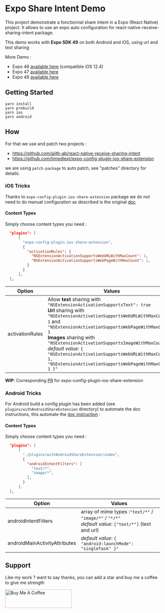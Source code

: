# Expo Share Intent Demo

This project demonstrate a fonctionnal share intent in a Expo (React Native) project. It allows to use an expo auto configuration for react-native-receive-sharing-intent package.

This demo works with **Expo SDK 49** on both Android and iOS, using url and text sharing

More Demo :

- Expo 46 [available here](https://github.com/achorein/expo-share-intent-demo/tree/expo46) (compatible iOS 12.4)
- Expo 47 [available here](https://github.com/achorein/expo-share-intent-demo/tree/expo47)
- Expo 48 [available here](https://github.com/achorein/expo-share-intent-demo/tree/expo48)

## Getting Started

```
yarn install
yarn prebuild
yarn ios
yarn android
```

## How

For that we use and patch two projects :

- https://github.com/ajith-ab/react-native-receive-sharing-intent
- https://github.com/timedtext/expo-config-plugin-ios-share-extension

we are using `patch-package` to auto patch, see "patches" directory for details.

### iOS Tricks

Thanks to `expo-config-plugin-ios-share-extension` package we do not need to do manual configuration as described is the original [doc](https://ajith-ab.github.io/react-native-receive-sharing-intent/docs/ios)

#### Content Types

Simply choose content types you need :

```json
  "plugins": [
      [
        "expo-config-plugin-ios-share-extension",
        {
          "activationRules": {
            "NSExtensionActivationSupportsWebURLWithMaxCount": 1,
            "NSExtensionActivationSupportsWebPageWithMaxCount": 1,
          }
        }
      ],
  ],
```

| Option          | Values                                                                                                                                                                                                                                                                                                                                                                                                                                        |
| --------------- | --------------------------------------------------------------------------------------------------------------------------------------------------------------------------------------------------------------------------------------------------------------------------------------------------------------------------------------------------------------------------------------------------------------------------------------------- |
| activationRules | Allow **text** sharing with `"NSExtensionActivationSupportsText": true`<br/>**Url** sharing with `"NSExtensionActivationSupportsWebURLWithMaxCount": 1` and `"NSExtensionActivationSupportsWebPageWithMaxCount": 1`<br/>**Images** sharing with `"NSExtensionActivationSupportsImageWithMaxCount": 1`<br/>_default value_: `{ "NSExtensionActivationSupportsWebURLWithMaxCount": 1, "NSExtensionActivationSupportsWebPageWithMaxCount": 1 }"` |

**WIP**: Corresponding [PR](https://github.com/timedtext/expo-config-plugin-ios-share-extension/pull/11) for expo-config-plugin-ios-share-extension

### Android Tricks

For Android build a config plugin has been added (see `plugins/withAndroidShareExtension` directory) to automate the doc instructions, this automate the [doc instruction](https://ajith-ab.github.io/react-native-receive-sharing-intent/docs/android/) :

#### Content Types

Simply choose content types you need :

```json
  "plugins": [
      [
        "./plugins/withAndroidShareExtension/index",
        {
          "androidIntentFilters": [
            "text/*",
            "image/*",
          ],
        }
      ],
  ],
```

| Option                        | Values                                                                                                   |
| ----------------------------- | -------------------------------------------------------------------------------------------------------- |
| androidIntentFilters          | array of mime types :`"text/*"` / `"image/*"` / `"*/*"`<br/>_default value_: `["text/*"]` (text and url) |
| androidMainActivityAttributes | _default value_: `{ "android:launchMode": "singleTask" }"`                                               |

## Support

Like my work ? want to say thanks, you can add a star and buy me a coffee to give me strength

<a href="https://www.buymeacoffee.com/achorein" target="_blank"><img src="https://cdn.buymeacoffee.com/buttons/v2/default-yellow.png" alt="Buy Me A Coffee" style="height: 60px !important;width: 217px !important;" ></a>
